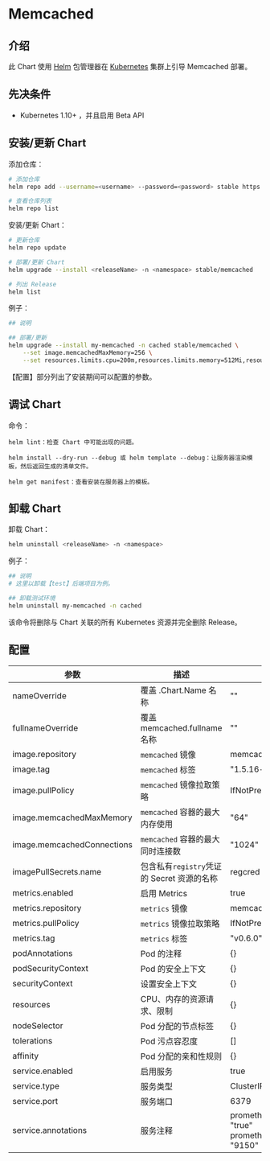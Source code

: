 # Memcached

## 介绍

此 Chart 使用 [Helm](https://helm.sh) 包管理器在 [Kubernetes](http://kubernetes.io) 集群上引导 Memcached 部署。

## 先决条件

- Kubernetes 1.10+ ，并且启用 Beta API

## 安装/更新 Chart

添加仓库：

```bash
# 添加仓库
helm repo add --username=<username> --password=<password> stable https://harhor.example.local/chartrepo/base

# 查看仓库列表
helm repo list
```

安装/更新 Chart：

```bash
# 更新仓库
helm repo update

# 部署/更新 Chart
helm upgrade --install <releaseName> -n <namespace> stable/memcached

# 列出 Release
helm list
```

例子：

```bash
## 说明

## 部署/更新
helm upgrade --install my-memcached -n cached stable/memcached \
    --set image.memcachedMaxMemory=256 \
    --set resources.limits.cpu=200m,resources.limits.memory=512Mi,resources.requests.cpu=150m,resources.requests.memory=256Mi
```

【配置】部分列出了安装期间可以配置的参数。

## 调试 Chart

命令：

    helm lint：检查 Chart 中可能出现的问题。

    helm install --dry-run --debug 或 helm template --debug：让服务器渲染模板，然后返回生成的清单文件。

    helm get manifest：查看安装在服务器上的模板。

## 卸载 Chart

卸载 Chart：

```bash
helm uninstall <releaseName> -n <namespace>
```

例子：

```bash
## 说明
# 这里以卸载【test】后端项目为例。

## 卸载测试环境
helm uninstall my-memcached -n cached
```

该命令将删除与 Chart 关联的所有 Kubernetes 资源并完全删除 Release。

## 配置

参数 | 描述 | 默认
---|---|---
nameOverride                |覆盖 .Chart.Name 名称          |""
fullnameOverride            |覆盖 memcached.fullname 名称   |""
image.repository            |`memcached` 镜像                           |memcached
image.tag                   |`memcached` 标签                           |"1.5.16-alpine"
image.pullPolicy            |`memcached` 镜像拉取策略                   |IfNotPresent
image.memcachedMaxMemory    |`memcached` 容器的最大内存使用              |"64"
image.memcachedConnections  |`memcached` 容器的最大同时连接数             | "1024"
imagePullSecrets.name       |包含私有`registry`凭证的 Secret 资源的名称   |regcred
metrics.enabled             |启用 Metrics                | true
metrics.repository          |`metrics` 镜像              | memcached-exporter
metrics.pullPolicy          |`metrics` 镜像拉取策略       | IfNotPresent
metrics.tag                 |`metrics` 标签              | "v0.6.0"
podAnnotations              |Pod 的注释                    | {}
podSecurityContext          |Pod 的安全上下文             | {}
securityContext             |设置安全上下文                | {}
resources                   |CPU、内存的资源请求、限制       | {}
nodeSelector                |Pod 分配的节点标签            | {}
tolerations                 |Pod 污点容忍度                | []
affinity                    |Pod 分配的亲和性规则           | {}
service.enabled             |启用服务                     | true
service.type                |服务类型                      | ClusterIP
service.port                |服务端口                      | 6379
service.annotations         |服务注释                      | prometheus.io/scrape: "true"<br>prometheus.io/port: "9150"  

